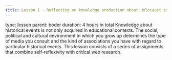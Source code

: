 ```yaml
---
title: Lesson 1 - Reflecting on knowledge production about Holocaust experiences
---
```

type: lesson
parent: boder
duration: 4 hours in total 
Knowledge about historical events is not only acquired in educational contexts. The social, political and cultural environment in which you grow up determines the type of media you consult and the kind of associations you have with regard to particular historical events. This lesson consists of a series of assignments that combine self-reflexivity with critical web research.

